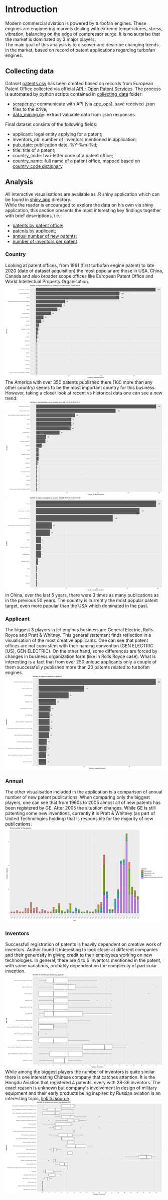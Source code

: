 # Introduction
Modern commercial aviation is powered by turbofan engines. These engines are engineering marvels dealing with extreme temperatures, stress, vibration, balancing on the edge of compressor surge. It is no surprise that the market is dominated by 3 major players.  
The main goal of this analysis is to discover and describe changing trends in the market, based on record of patent applications regarding turbofan engines.

## Collecting data
Dataset [patents.csv](shiny_app/patents.csv) has been created based on records from European Patent Office collected via official [API - Open Patent Services](https://www.epo.org/searching-for-patents/data/web-services/ops.html). The process is automated by python scripts contained in [collecting_data](collecting_data) folder:
* [scraper.py](collecting_data/scraper.py): communicate with API (via [epo_ops](https://pypi.org/project/python-epo-ops-client/)), save received .json files to the drive;
* [data_mining.py](collecting_data/data_mining.py): extract valuable data from .json responses.

Final dataset consists of the following fields:
* applicant: legal entity applying for a patent;
* inventors_nb: number of inventors mentioned in application;
* pub_date: publication date, %Y-%m-%d;
* title: title of a patent;
* country_code: two-letter code of a patent office;
* country_name: full name of a patent office, mapped based on [country_code dictionary](https://register.epo.org/help?lng=en&topic=countrycodes).

## Analysis
All interactive visualisations are available as .R shiny application which can be found in [shiny_app](shiny_app/) directory.  
While the reader is encouraged to explore the data on his own via shiny application, this section presents the most interesting key findings together with brief descriptions, i.e.:
* [patents by patent office](###Country);
* [patents by applicant](###Applicant);
* [annual number of new patents](###Annual);
* [number of inventors per patent](###Inventors).

### Country
Looking at patent offices, from 1961 (first turbofan engine patent) to late 2020 (date of dataset acquisition) the most popular are those in USA, China, Canada and also broader scope offices like European Patent Office and World Intellectual Property Organisation.
![country_all_time](img/country_all_time.png)  
The America with over 350 patents published there (100 more than any other country) seems to be the most important country for this business. However, taking a closer look at recent vs historical data one can see a new trend:
![country_pre_2015](img/country_pre_2015.png)  
![country_post_2015](img/country_post_2015.png)  
In China, over the last 5 years, there were 3 times as many publications as in the previous 50 years. The country is currently the most popular patent target, even more popular than the USA which dominated in the past.

### Applicant
The biggest 3 players in jet engines business are General Electric, Rolls-Royce and Pratt & Whitney. This general statement finds reflection in a visualisation of the most creative applicants. One can see that patent offices are not consistent with their naming convention (GEN ELECTRIC [US], GEN ELECTRIC). On the other hand, some differences are forced by changes in business organization form (like in Rolls Royce case). What is interesting is a fact that from over 250 unique applicants only a couple of them successfully published more than 20 patents related to turbofan engines.
![applicant_over_16](img/applicant_over_16.png)  

### Annual
The other visualisation included in the application is a comparison of annual number of new patent publications. When comparing only the biggest players, one can see that from 1960s to 2005 almost all of new patents has been registered by GE. After 2005 the situation changes. While GE is still patenting some new inventions, currently it is Pratt & Whitney (as part of United Technologies holding) that is responsible for the majority of new publications.
![annual](img/annual.png)

### Inventors
Successfull registration of patents is heavily dependent on creative work of inventors. Author found it interesting to look closer at different companies and their generosity in giving credit to their employees working on new technologies. In general, there are 4 to 6 inventors mentioned in the patent, with some variations, probably dependent on the complexity of particular invention.
![inventors_all](img/inventors_all.png)  
While among the biggest players the number of inventors is quite similar there is one interesting Chinese company that catches attention. It is the Hongdu Aviation that registered 4 patents, every with 28-36 inventors. The exact reason is unknown but company's involvement in design of military equipment and their early products being inspired by Russian aviation is an interesting topic, [link to source](https://en.wikipedia.org/wiki/Hongdu).
![inventors_china](img/inventors_china.png)
